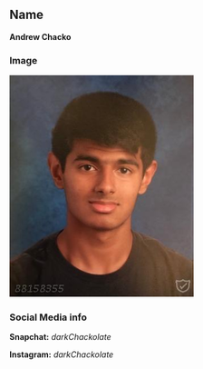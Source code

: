## Name
**Andrew Chacko**

### Image
<img src="MyPicture.JPG"></img>

### Social Media info
**Snapchat:** *darkChackolate*

**Instagram:** *darkChackolate*
